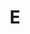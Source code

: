 ---
ID: 5077
title: E
image-xl: ""
image-l: ""
image-sq-l: ""
image-sq-m: ""
post_excerpt: ""
layout: event
permalink: '?post_type=event&p=5077'
published: false
event:
  event_id: "110"
  event_slug: ""
  event_owner: "2"
  event_status: null
  event_name: teste
  event_start_time: 00:00:00
  event_end_time: 00:00:00
  event_start_date: null
  event_end_date: null
  post_content: ""
  event_rsvp: "0"
  event_spaces: null
  location_id: "0"
  recurrence_id: null
  event_category_id: null
  event_attributes: null
  event_date_created: 2018-02-08 10:41:50
  event_date_modified: 2018-02-08 10:42:17
  recurrence: null
  recurrence_interval: null
  recurrence_freq: null
  recurrence_byday: null
  recurrence_byweekno: null
  blog_id: null
  group_id: "0"
  post_id: "5077"
  event_all_day: "0"
  event_private: "0"
  recurrence_days: null
  event_rsvp_date: null
  event_rsvp_time: null
  event_rsvp_spaces: null
  recurrence_rsvp_days: null
categories: ""
tags: ""
author: ""
slide_template:
  - default
wpcf-gn_post_destaques:
  - destaque_novidade
---